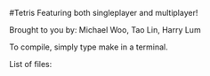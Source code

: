 #Tetris
Featuring both singleplayer and multiplayer!

Brought to you by:
Michael Woo, Tao Lin, Harry Lum

To compile, simply type make in a terminal.

List of files:
